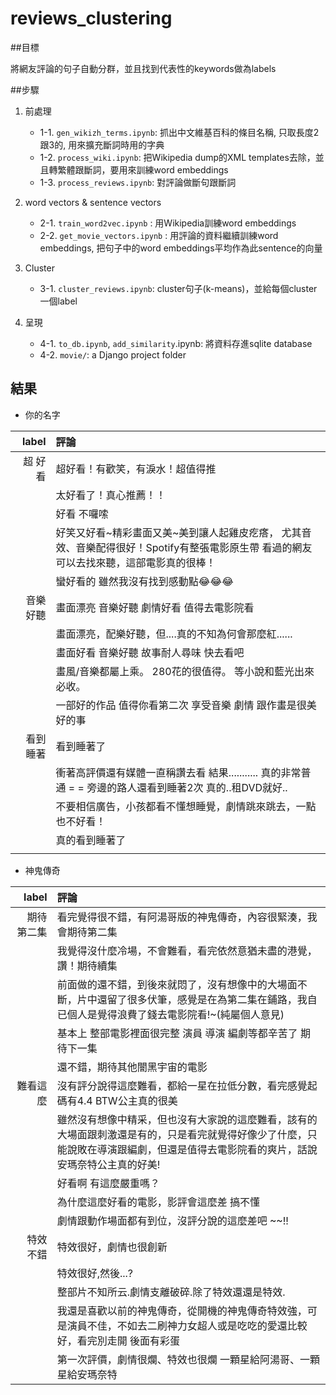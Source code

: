 # reviews_clustering

##目標

將網友評論的句子自動分群，並且找到代表性的keywords做為labels

##步驟

1. 前處理
	- 1-1. `gen_wikizh_terms.ipynb`: 抓出中文維基百科的條目名稱, 只取長度2跟3的, 用來擴充斷詞時用的字典
	- 1-2. `process_wiki.ipynb`: 把Wikipedia dump的XML templates去除，並且轉繁體跟斷詞，要用來訓練word embeddings
	- 1-3. `process_reviews.ipynb`: 對評論做斷句跟斷詞

2. word vectors & sentence vectors
	- 2-1. `train_word2vec.ipynb` : 用Wikipedia訓練word embeddings
	- 2-2. `get_movie_vectors.ipynb` : 用評論的資料繼續訓練word embeddings, 把句子中的word embeddings平均作為此sentence的向量

3. Cluster
	- 3-1. `cluster_reviews.ipynb`: cluster句子(k-means)，並給每個cluster一個label 

4. 呈現
	- 4-1. `to_db.ipynb`, `add_similarity`.ipynb: 將資料存進sqlite database
	- 4-2. `movie/`: a Django project folder

## 結果

- 你的名字

| label | 評論 |
| ----------: |:----------------------------|
| 超 好看 | 超好看！有歡笑，有淚水！超值得推|
|        | 太好看了！真心推薦！！ | 
|        | 好看 不囉嗦 |
|        | 好笑又好看~精彩畫面又美~美到讓人起雞皮疙瘩， 尤其音效、音樂配得很好！Spotify有整張電影原生帶 看過的網友可以去找來聽，這部電影真的很棒！ |
|        | 蠻好看的 雖然我沒有找到感動點😂😂😂 |
| 音樂 好聽 | 畫面漂亮 音樂好聽 劇情好看 值得去電影院看 |
|          | 畫面漂亮，配樂好聽，但....真的不知為何會那麼紅...... |
|          | 畫面好看 音樂好聽 故事耐人尋味 快去看吧 |
|          | 畫風/音樂都屬上乘。 280花的很值得。 等小說和藍光出來必收。 |
|          | 一部好的作品 值得你看第二次 享受音樂 劇情 跟作畫是很美好的事 |
| 看到 睡著 | 看到睡著了 |
|           | 衝著高評價還有媒體一直稱讚去看 結果........... 真的非常普通 = = 旁邊的路人還看到睡著2次 真的..租DVD就好.. |
|           | 不要相信廣告，小孩都看不懂想睡覺，劇情跳來跳去，一點也不好看！ |
|           | 真的看到睡著了 |
|           | 


- 神鬼傳奇

| label | 評論 |
| ----------: |:----------------------------|
| 期待 第二集 | 看完覺得很不錯，有阿湯哥版的神鬼傳奇，內容很緊湊，我會期待第二集 |
|            | 我覺得沒什麼冷場，不會難看，看完依然意猶未盡的港覺，讚！期待續集 |
|            | 前面做的還不錯，到後來就悶了，沒有想像中的大場面不斷，片中還留了很多伏筆，感覺是在為第二集在鋪路，我自已個人是覺得浪費了錢去電影院看!~(純屬個人意見) |
|            | 基本上 整部電影裡面很完整 演員 導演 編劇等都辛苦了 期待下一集 |
|            | 還不錯，期待其他闇黑宇宙的電影 |
| 難看這麼 | 沒有評分說得這麼難看，都給一星在拉低分數，看完感覺起碼有4.4 BTW公主真的很美 |
|         | 雖然沒有想像中精采，但也沒有大家說的這麼難看，該有的大場面跟刺激還是有的，只是看完就覺得好像少了什麼，只能說敗在導演跟編劇，但還是值得去電影院看的爽片，話說安瑪奈特公主真的好美! |
|         | 好看啊 有這麼嚴重嗎？ |
|         | 為什麼這麼好看的電影，影評會這麼差 搞不懂 |
|         | 劇情跟動作場面都有到位，沒評分說的這麼差吧 ~~!! |
| 特效 不錯 | 特效很好，劇情也很創新 |
|          | 特效很好,然後...? |
|          | 整部片不知所云.劇情支離破碎.除了特效還還是特效. |
|          | 我還是喜歡以前的神鬼傳奇，從開機的神鬼傳奇特效強，可是演員不佳，不如去二刷神力女超人或是吃吃的愛還比較好，看完別走開 後面有彩蛋 |
|          | 第一次評價，劇情很爛、特效也很爛 一顆星給阿湯哥、一顆星給安瑪奈特 |
